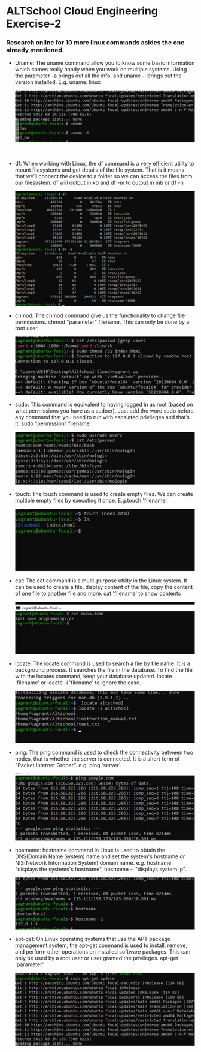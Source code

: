 # ALTSchool Cloud Engineering Exercise-2

### Research online for 10 more linux commands asides the one already mentioned.

<ul> 
<li>Uname: The uname command allow you to know some basic information which comes really handy when you work on multiple systems. Using the parameter -a brings out all the info. and uname -i brings out the version installed. E.g. uname: linux <br>

![uname](./uname.png "uname.png")</li>
<br>

<li>df: When working with Linux, the df command is a very efficient utility to mount filesystems and get details of the file system. That is it means that we’ll connect the device to a folder so we can access the files from our filesystem. df will output in kb and df -m to output in mb or df -h<br>

![df](./df.png "df.png")</li>

<li>chmod: The chmod command give us the functionality to change file permissions. chmod "parameter" filename. This can only be done by a root user.<br>

![chmod](./chmod.png "chmod.png")
</li>

<li>sudo: This command is equivalent to having logged in as root (based on what permissions you have as a sudoer).
Just add the word sudo before any command that you need to run with escalated privileges and that’s it. sudo "permission" filename <br>

![sudo](./sudo.png "sudo.png")
</li>

<li>touch: The touch command is used to create empty files. We can create multiple empty files by executing it once. E.g.touch 'filename'. <br>

![touch](./touch.png "touch.png")
</li>

<li>cat: The cat command is a multi-purpose utility in the Linux system. It can be used to create a file, display content of the file, copy the content of one file to another file and more. cat 'filename' to show contents  <br>

![cat](./cat.png "cat.png")
</li>

<li>locate: The locate command is used to search a file by file name. It is a background process. It searches the file in the database. To find the file with the locates command, keep your database updated. locate 'filename' or locate -i 'filename' to ignore the case. <br>

![locate](./locate.png "locate.png")
</li>

<li>ping: The ping command is used to check the connectivity between two nodes, that is whether the server is connected. It is a short form of "Packet Internet Groper". e.g. ping 'server'. <br>

![ping](./ping.png "ping.png")
</li>

<li>hostname: hostname command in Linux is used to obtain the DNS(Domain Name System) name and set the system's hostname or NIS(Network Information System) domain name. e.g. hostname "displays the systems's hostname", hostname -i "displays system ip". <br>

![hostname](./hostname.png "hostname.png")
</li>

<li>apt-get: On Linux operating systems that use the APT package management system, the apt-get command is used to install, remove, and perform other operations on installed software packages. This can only be used by a root user or user granted the privileges. apt-get 'parameter'

![apt-get](./apt-get.png "apt-get.png")
</li>
</ul>